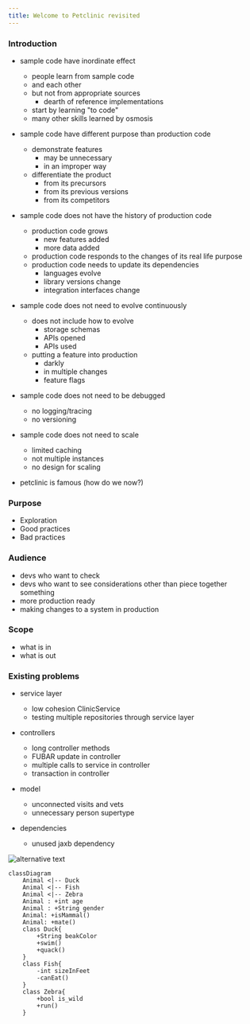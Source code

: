 ```yaml
---
title: Welcome to Petclinic revisited
---
```


### Introduction

- sample code have inordinate effect
    + people learn from sample code
    + and each other
    + but not from appropriate sources
        * dearth of reference implementations
    + start by learning "to code"
    + many other skills learned by osmosis

- sample code have different purpose than production code
    + demonstrate features
        * may be unnecessary
        * in an improper way
    + differentiate the product
        * from its precursors
        * from its previous versions
        * from its competitors

- sample code does not have the history of production code
    + production code grows
        * new features added
        * more data added
    + production code responds to the changes of its real life purpose
    + production code needs to update its dependencies
        * languages evolve
        * library versions change
        * integration interfaces change

- sample code does not need to evolve continuously
    + does not include how to evolve
        * storage schemas
        * APIs opened
        * APIs used
    + putting a feature into production
        * darkly
        * in multiple changes
        * feature flags

- sample code does not need to be debugged
    + no logging/tracing
    + no versioning

- sample code does not need to scale
    + limited caching
    + not multiple instances
    + no design for scaling


- petclinic is famous (how do we now?)

### Purpose

- Exploration
- Good practices
- Bad practices

### Audience

- devs who want to check
- devs who want to see considerations other than piece together something
- more production ready
- making changes to a system in production

### Scope

- what is in
- what is out

### Existing problems

+ service layer
    - low cohesion ClinicService
    - testing multiple repositories through service layer

+ controllers
    - long controller methods
    - FUBAR update in controller
    - multiple calls to service in controller
    - transaction in controller

+ model
    - unconnected visits and vets
    - unnecessary person supertype

+ dependencies
    - unused jaxb dependency

![alternative text](http://www.plantuml.com/plantuml/proxy?cache=no&src=https://raw.github.com/plantuml/plantuml-server/master/src/main/webapp/resource/test2diagrams.txt)

```mermaid!
classDiagram
    Animal <|-- Duck
    Animal <|-- Fish
    Animal <|-- Zebra
    Animal : +int age
    Animal : +String gender
    Animal: +isMammal()
    Animal: +mate()
    class Duck{
        +String beakColor
        +swim()
        +quack()
    }
    class Fish{
        -int sizeInFeet
        -canEat()
    }
    class Zebra{
        +bool is_wild
        +run()
    }
```
